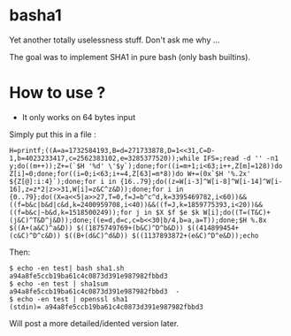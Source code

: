 # basha1

Yet another totally uselessness stuff. Don't ask me why ... 

The goal was to implement SHA1 in pure bash (only bash builtins).


How to use ?
============

- It only works on 64 bytes input

Simply put this in a file :

    H=printf;((A=a=1732584193,B=d=271733878,D=1<<31,C=D-1,b=4023233417,c=2562383102,e=3285377520));while IFS=;read -d '' -n1 y;do((m++));Z+=(`$H '%d' \'$y`);done;for((i=m+1;i<63;i++,Z[m]=128))do Z[i]=0;done;for((i=0;i<63;i+=4,Z[63]=m*8))do W+=(0x`$H '%.2x' ${Z[@]:i:4}`);done;for i in {16..79};do((z=W[i-3]^W[i-8]^W[i-14]^W[i-16],z=z*2|z>>31,W[i]=z&C^z&D));done;for i in {0..79};do((X=a<<5|a>>27,T=0,f=J=b^c^d,k=3395469782,i<60))&&((f=b&c|b&d|c&d,k=2400959708,i<40))&&((f=J,k=1859775393,i<20))&&((f=b&c|~b&d,k=1518500249));for j in $X $f $e $k W[i];do((T=(T&C)+(j&C)^T&D^j&D));done;((e=d,d=c,c=b<<30|b/4,b=a,a=T));done;$H %.8x $((A+(a&C)^a&D)) $((1875749769+(b&C)^D^b&D)) $((414899454+(c&C)^D^c&D)) $((B+(d&C)^d&D)) $((1137893872+(e&C)^D^e&D));echo
    
Then:

    $ echo -en test| bash sha1.sh 
    a94a8fe5ccb19ba61c4c0873d391e987982fbbd3
    $ echo -en test | sha1sum 
    a94a8fe5ccb19ba61c4c0873d391e987982fbbd3  -
    $ echo -en test | openssl sha1
    (stdin)= a94a8fe5ccb19ba61c4c0873d391e987982fbbd3
    
Will post a more detailed/idented version later.

